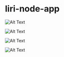 # liri-node-app

![Alt Text](http://g.recordit.co/NCAzuPXtLe.gif)


![Alt Text](http://g.recordit.co/3f7z3MWNts.gif)


![Alt Text](http://g.recordit.co/TpOkgCkB7H.gif)

![Alt Text](http://g.recordit.co/8GCpVaqFyc.gif)
